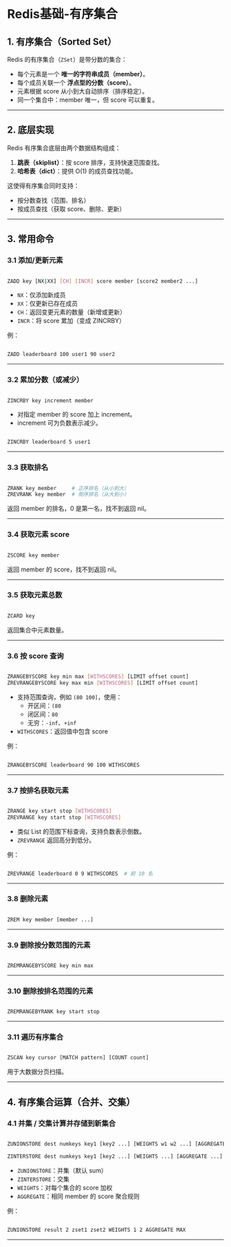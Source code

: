 # Redis基础-有序集合

## 1. 有序集合（Sorted Set）

Redis 的有序集合（`ZSet`）是带分数的集合：

- 每个元素是一个 **唯一的字符串成员（member）**。
- 每个成员关联一个 **浮点型的分数（score）**。
- 元素根据 score 从小到大自动排序（排序稳定）。
- 同一个集合中：member 唯一，但 score 可以重复。

---

## 2. 底层实现

Redis 有序集合底层由两个数据结构组成：

1. **跳表（skiplist）**：按 score 排序，支持快速范围查找。
2. **哈希表（dict）**：提供 O(1) 的成员查找功能。

这使得有序集合同时支持：

- 按分数查找（范围、排名）
- 按成员查找（获取 score、删除、更新）

---

## 3. 常用命令

### 3.1 添加/更新元素

```bash

ZADD key [NX|XX] [CH] [INCR] score member [score2 member2 ...]
```

- `NX`：仅添加新成员
- `XX`：仅更新已存在成员
- `CH`：返回变更元素的数量（新增或更新）
- `INCR`：将 score 累加（变成 ZINCRBY）

例：

```bash

ZADD leaderboard 100 user1 90 user2
```

---

### 3.2 累加分数（或减少）

```bash

ZINCRBY key increment member
```

- 对指定 member 的 score 加上 increment。
- increment 可为负数表示减少。

```bash

ZINCRBY leaderboard 5 user1
```

---

### 3.3 获取排名

```bash

ZRANK key member     # 正序排名（从小到大）
ZREVRANK key member  # 倒序排名（从大到小）
```

返回 member 的排名，0 是第一名，找不到返回 nil。

---

### 3.4 获取元素 score

```bash

ZSCORE key member
```

返回 member 的 score，找不到返回 nil。

---

### 3.5 获取元素总数

```bash

ZCARD key
```

返回集合中元素数量。

---

### 3.6 按 score 查询

```bash

ZRANGEBYSCORE key min max [WITHSCORES] [LIMIT offset count]
ZREVRANGEBYSCORE key max min [WITHSCORES] [LIMIT offset count]
```

- 支持范围查询，例如 `(80 100]`，使用：
    - 开区间：`(80`
    - 闭区间：`80`
    - 无穷：`-inf`、`+inf`
- `WITHSCORES`：返回值中包含 score

例：

```bash

ZRANGEBYSCORE leaderboard 90 100 WITHSCORES
```

---

### 3.7 按排名获取元素

```bash

ZRANGE key start stop [WITHSCORES]
ZREVRANGE key start stop [WITHSCORES]
```

- 类似 List 的范围下标查询，支持负数表示倒数。
- `ZREVRANGE` 返回高分到低分。

例：

```bash

ZREVRANGE leaderboard 0 9 WITHSCORES  # 前 10 名
```

---

### 3.8 删除元素

```bash

ZREM key member [member ...]
```

---

### 3.9 删除按分数范围的元素

```bash

ZREMRANGEBYSCORE key min max
```

---

### 3.10 删除按排名范围的元素

```bash

ZREMRANGEBYRANK key start stop
```

---

### 3.11 遍历有序集合

```bash

ZSCAN key cursor [MATCH pattern] [COUNT count]
```

用于大数据分页扫描。

---

## 4. 有序集合运算（合并、交集）

### 4.1 并集 / 交集计算并存储到新集合

```bash

ZUNIONSTORE dest numkeys key1 [key2 ...] [WEIGHTS w1 w2 ...] [AGGREGATE SUM|MIN|MAX]

ZINTERSTORE dest numkeys key1 [key2 ...] [WEIGHTS ...] [AGGREGATE ...]
```

- `ZUNIONSTORE`：并集（默认 sum）
- `ZINTERSTORE`：交集
- `WEIGHTS`：对每个集合的 score 加权
- `AGGREGATE`：相同 member 的 score 聚合规则

例：

```bash

ZUNIONSTORE result 2 zset1 zset2 WEIGHTS 1 2 AGGREGATE MAX
```

---
